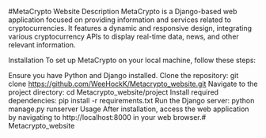 #MetaCrypto Website
Description
MetaCrypto is a Django-based web application focused on providing information and services related to cryptocurrencies. It features a dynamic and responsive design, integrating various cryptocurrency APIs to display real-time data, news, and other relevant information.

Installation
To set up MetaCrypto on your local machine, follow these steps:

Ensure you have Python and Django installed.
Clone the repository: git clone https://github.com/WeeHockK/Metacrypto_website.git
Navigate to the project directory: cd Metacrypto_website/project
Install required dependencies: pip install -r requirements.txt
Run the Django server: python manage.py runserver
Usage
After installation, access the web application by navigating to http://localhost:8000 in your web browser.# Metacrypto_website
